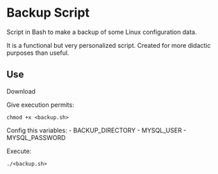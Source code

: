 # Backup Script

Script in Bash to make a backup of some Linux configuration data.

It is a functional but very personalized script. Created for more didactic purposes than useful.

## Use

Download

Give execution permits:

`chmod +x <backup.sh>`

Config this variables:
    - BACKUP_DIRECTORY
    - MYSQL_USER
    - MYSQL_PASSWORD

Execute:

`./<backup.sh>`
